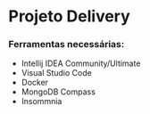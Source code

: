 # Projeto Delivery

### Ferramentas necessárias:
- Intellij IDEA Community/Ultimate
- Visual Studio Code
- Docker
- MongoDB Compass
- Insommnia
